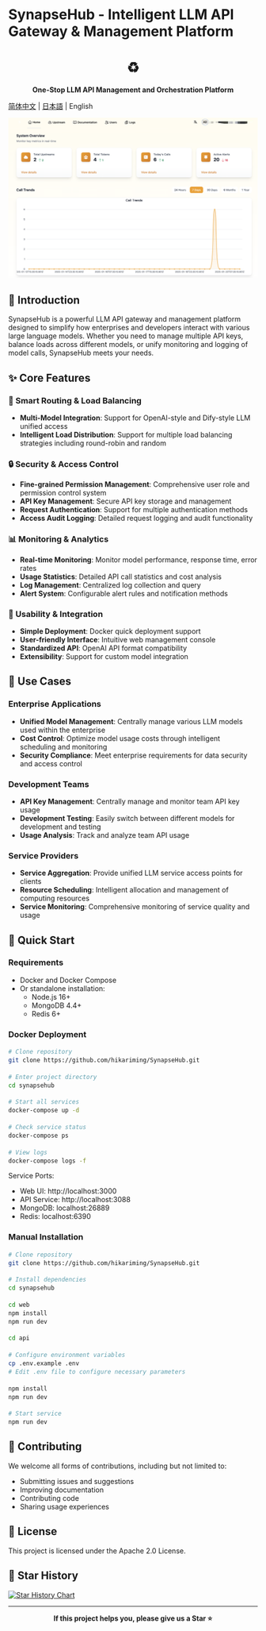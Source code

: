 # SynapseHub - Intelligent LLM API Gateway & Management Platform

<div align="center">
  <h1>♻️</h1>
  <p><strong>One-Stop LLM API Management and Orchestration Platform</strong></p>
</div>

[简体中文](README.md) | [日本語](README_JP.md) | English

![SynapseHub Dashboard Preview](view.png)

## 🌟 Introduction

SynapseHub is a powerful LLM API gateway and management platform designed to simplify how enterprises and developers interact with various large language models. Whether you need to manage multiple API keys, balance loads across different models, or unify monitoring and logging of model calls, SynapseHub meets your needs.

## ✨ Core Features

### 🚀 Smart Routing & Load Balancing
- **Multi-Model Integration**: Support for OpenAI-style and Dify-style LLM unified access
- **Intelligent Load Distribution**: Support for multiple load balancing strategies including round-robin and random

### 🔒 Security & Access Control
- **Fine-grained Permission Management**: Comprehensive user role and permission control system
- **API Key Management**: Secure API key storage and management
- **Request Authentication**: Support for multiple authentication methods
- **Access Audit Logging**: Detailed request logging and audit functionality

### 📊 Monitoring & Analytics
- **Real-time Monitoring**: Monitor model performance, response time, error rates
- **Usage Statistics**: Detailed API call statistics and cost analysis
- **Log Management**: Centralized log collection and query
- **Alert System**: Configurable alert rules and notification methods

### 🔌 Usability & Integration
- **Simple Deployment**: Docker quick deployment support
- **User-friendly Interface**: Intuitive web management console
- **Standardized API**: OpenAI API format compatibility
- **Extensibility**: Support for custom model integration

## 🎯 Use Cases

### Enterprise Applications
- **Unified Model Management**: Centrally manage various LLM models used within the enterprise
- **Cost Control**: Optimize model usage costs through intelligent scheduling and monitoring
- **Security Compliance**: Meet enterprise requirements for data security and access control

### Development Teams
- **API Key Management**: Centrally manage and monitor team API key usage
- **Development Testing**: Easily switch between different models for development and testing
- **Usage Analysis**: Track and analyze team API usage

### Service Providers
- **Service Aggregation**: Provide unified LLM service access points for clients
- **Resource Scheduling**: Intelligent allocation and management of computing resources
- **Service Monitoring**: Comprehensive monitoring of service quality and usage

## 🚀 Quick Start

### Requirements
- Docker and Docker Compose
- Or standalone installation:
  - Node.js 16+
  - MongoDB 4.4+
  - Redis 6+

### Docker Deployment
```bash
# Clone repository
git clone https://github.com/hikariming/SynapseHub.git

# Enter project directory
cd synapsehub

# Start all services
docker-compose up -d

# Check service status
docker-compose ps

# View logs
docker-compose logs -f
```

Service Ports:
- Web UI: http://localhost:3000
- API Service: http://localhost:3088
- MongoDB: localhost:26889
- Redis: localhost:6390

### Manual Installation
```bash
# Clone repository
git clone https://github.com/hikariming/SynapseHub.git

# Install dependencies
cd synapsehub

cd web
npm install
npm run dev

cd api

# Configure environment variables
cp .env.example .env
# Edit .env file to configure necessary parameters

npm install
npm run dev

# Start service
npm run dev
```

## 🤝 Contributing

We welcome all forms of contributions, including but not limited to:
- Submitting issues and suggestions
- Improving documentation
- Contributing code
- Sharing usage experiences

## 📄 License

This project is licensed under the Apache 2.0 License.

## 🌟 Star History

[![Star History Chart](https://api.star-history.com/svg?repos=hikariming/SynapseHub&type=Date)](https://star-history.com/#hikariming/SynapseHub&Date)

---

<div align="center">
  <strong>If this project helps you, please give us a Star ⭐️</strong>
</div> 